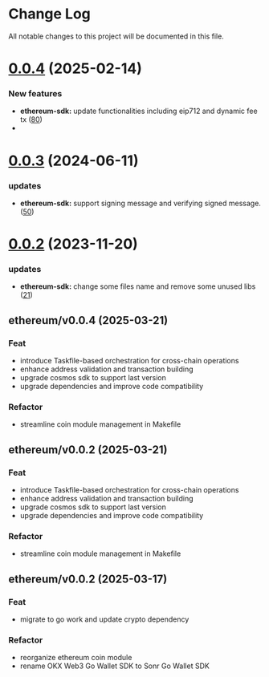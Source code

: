 
# Change Log

All notable changes to this project will be documented in this file.

# [0.0.4](https://git.sonr.io/pkg/wallets) (2025-02-14)

### New features

- **ethereum-sdk:** update functionalities including eip712 and dynamic fee tx ([80](https://git.sonr.io/pkg/wallets/pull/80))
- 
# [0.0.3](https://git.sonr.io/pkg/wallets) (2024-06-11)

### updates

- **ethereum-sdk:** support   signing message and verifying signed message. ([50](https://git.sonr.io/pkg/wallets/pull/50))

# [0.0.2](https://git.sonr.io/pkg/wallets) (2023-11-20)

### updates

- **ethereum-sdk:** change some files name and remove some unused libs ([21](https://git.sonr.io/pkg/wallets/pull/21))

## ethereum/v0.0.4 (2025-03-21)

### Feat

- introduce Taskfile-based orchestration for cross-chain operations
- enhance address validation and transaction building
- upgrade cosmos sdk to support last version
- upgrade dependencies and improve code compatibility

### Refactor

- streamline coin module management in Makefile

## ethereum/v0.0.2 (2025-03-21)

### Feat

- introduce Taskfile-based orchestration for cross-chain operations
- enhance address validation and transaction building
- upgrade cosmos sdk to support last version
- upgrade dependencies and improve code compatibility

### Refactor

- streamline coin module management in Makefile

## ethereum/v0.0.2 (2025-03-17)

### Feat

- migrate to go work and update crypto dependency

### Refactor

- reorganize ethereum coin module
- rename OKX Web3 Go Wallet SDK to Sonr Go Wallet SDK
